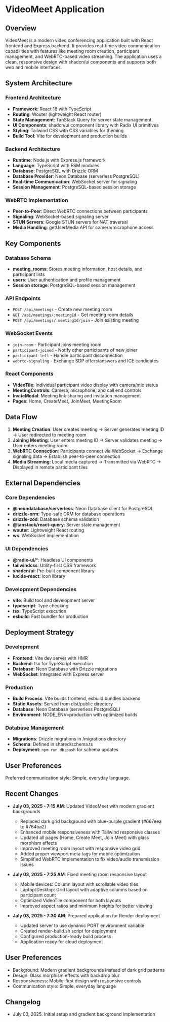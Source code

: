 # VideoMeet Application

## Overview

VideoMeet is a modern video conferencing application built with React frontend and Express backend. It provides real-time video communication capabilities with features like meeting room creation, participant management, and WebRTC-based video streaming. The application uses a clean, responsive design with shadcn/ui components and supports both web and mobile interfaces.

## System Architecture

### Frontend Architecture
- **Framework**: React 18 with TypeScript
- **Routing**: Wouter (lightweight React router)
- **State Management**: TanStack Query for server state management
- **UI Components**: shadcn/ui component library with Radix UI primitives
- **Styling**: Tailwind CSS with CSS variables for theming
- **Build Tool**: Vite for development and production builds

### Backend Architecture
- **Runtime**: Node.js with Express.js framework
- **Language**: TypeScript with ESM modules
- **Database**: PostgreSQL with Drizzle ORM
- **Database Provider**: Neon Database (serverless PostgreSQL)
- **Real-time Communication**: WebSocket server for signaling
- **Session Management**: PostgreSQL-based session storage

### WebRTC Implementation
- **Peer-to-Peer**: Direct WebRTC connections between participants
- **Signaling**: WebSocket-based signaling server
- **STUN Servers**: Google STUN servers for NAT traversal
- **Media Handling**: getUserMedia API for camera/microphone access

## Key Components

### Database Schema
- **meeting_rooms**: Stores meeting information, host details, and participant lists
- **users**: User authentication and profile management
- **Session storage**: PostgreSQL-based session management

### API Endpoints
- `POST /api/meetings` - Create new meeting room
- `GET /api/meetings/:meetingId` - Get meeting room details
- `POST /api/meetings/:meetingId/join` - Join existing meeting

### WebSocket Events
- `join-room` - Participant joins meeting room
- `participant-joined` - Notify other participants of new joiner
- `participant-left` - Handle participant disconnection
- `webrtc-signaling` - Exchange SDP offers/answers and ICE candidates

### React Components
- **VideoTile**: Individual participant video display with camera/mic status
- **MeetingControls**: Camera, microphone, and call end controls
- **InviteModal**: Meeting link sharing and invitation management
- **Pages**: Home, CreateMeet, JoinMeet, MeetingRoom

## Data Flow

1. **Meeting Creation**: User creates meeting → Server generates meeting ID → User redirected to meeting room
2. **Joining Meeting**: User enters meeting ID → Server validates meeting → User enters meeting room
3. **WebRTC Connection**: Participants connect via WebSocket → Exchange signaling data → Establish peer-to-peer connection
4. **Media Streaming**: Local media captured → Transmitted via WebRTC → Displayed in remote participant tiles

## External Dependencies

### Core Dependencies
- **@neondatabase/serverless**: Neon Database client for PostgreSQL
- **drizzle-orm**: Type-safe ORM for database operations
- **drizzle-zod**: Database schema validation
- **@tanstack/react-query**: Server state management
- **wouter**: Lightweight React routing
- **ws**: WebSocket implementation

### UI Dependencies
- **@radix-ui/***: Headless UI components
- **tailwindcss**: Utility-first CSS framework
- **shadcn/ui**: Pre-built component library
- **lucide-react**: Icon library

### Development Dependencies
- **vite**: Build tool and development server
- **typescript**: Type checking
- **tsx**: TypeScript execution
- **esbuild**: Fast bundler for production

## Deployment Strategy

### Development
- **Frontend**: Vite dev server with HMR
- **Backend**: tsx for TypeScript execution
- **Database**: Neon Database with Drizzle migrations
- **WebSocket**: Integrated with Express server

### Production
- **Build Process**: Vite builds frontend, esbuild bundles backend
- **Static Assets**: Served from dist/public directory
- **Database**: Neon Database (serverless PostgreSQL)
- **Environment**: NODE_ENV=production with optimized builds

### Database Management
- **Migrations**: Drizzle migrations in /migrations directory
- **Schema**: Defined in shared/schema.ts
- **Deployment**: `npm run db:push` for schema updates

## User Preferences

Preferred communication style: Simple, everyday language.

## Recent Changes

- **July 03, 2025 - 7:15 AM**: Updated VideoMeet with modern gradient backgrounds
  - Replaced dark grid background with blue-purple gradient (#667eea to #764ba2)
  - Enhanced mobile responsiveness with Tailwind responsive classes
  - Updated all pages (Home, Create Meet, Join Meet) with glass morphism effects
  - Improved meeting room layout with responsive video grid
  - Added proper viewport meta tags for mobile optimization
  - Simplified WebRTC implementation to fix video/audio transmission issues

- **July 03, 2025 - 7:25 AM**: Fixed meeting room responsive layout
  - Mobile devices: Column layout with scrollable video tiles
  - Laptop/Desktop: Grid layout with adaptive columns based on participant count
  - Optimized VideoTile component for both layouts
  - Improved aspect ratios and minimum heights for better viewing

- **July 03, 2025 - 7:30 AM**: Prepared application for Render deployment
  - Updated server to use dynamic PORT environment variable
  - Created render-build.sh script for deployment
  - Configured production-ready build process
  - Application ready for cloud deployment

## User Preferences

- Background: Modern gradient backgrounds instead of dark grid patterns
- Design: Glass morphism effects with backdrop blur
- Responsiveness: Mobile-first design with responsive controls
- Communication style: Simple, everyday language

## Changelog

- July 03, 2025. Initial setup and gradient background implementation